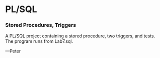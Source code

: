 # PL/SQL
### Stored Procedures, Triggers

A PL/SQL project containing a stored procedure, two triggers, and tests. The program runs from Lab7.sql.

—Peter